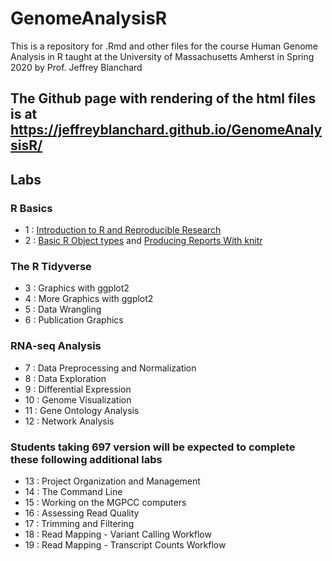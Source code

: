 # GenomeAnalysisR

This is a repository for .Rmd and other files for the course Human Genome Analysis in R taught at the University of Massachusetts Amherst in Spring 2020 by Prof. Jeffrey Blanchard

## The Github page with rendering of the html files is at https://jeffreyblanchard.github.io/GenomeAnalysisR/

## Labs

### R Basics

* 1 : [Introduction to R and Reproducible Research](Lab1_HuGen_2020.html)
* 2 : [Basic R Object types](Lab2_HuGen_2020.html) and [Producing Reports With knitr](Lab2B_HuGen_2020.html)

### The R Tidyverse

* 3 : Graphics with ggplot2
* 4 : More Graphics with ggplot2
* 5 : Data Wrangling
* 6 : Publication Graphics

### RNA-seq Analysis

* 7 : Data Preprocessing and Normalization
* 8 : Data Exploration
* 9 : Differential Expression
* 10 : Genome Visualization
* 11 : Gene Ontology Analysis
* 12 : Network Analysis

### Students taking 697 version will be expected to complete these following additional labs

* 13 : Project Organization and Management
* 14 : The Command Line
* 15 : Working on the MGPCC computers
* 16 : Assessing Read Quality
* 17 : Trimming and Filtering
* 18 : Read Mapping - Variant Calling Workflow
* 19 : Read Mapping - Transcript Counts Workflow
